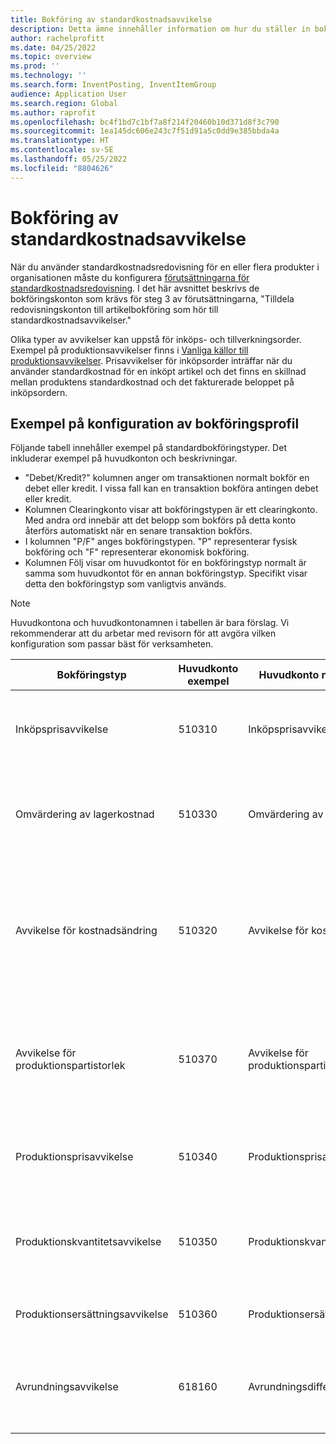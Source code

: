 ```yaml
---
title: Bokföring av standardkostnadsavvikelse
description: Detta ämne innehåller information om hur du ställer in bokföringsprofiler för standardkostnad.
author: rachelprofitt
ms.date: 04/25/2022
ms.topic: overview
ms.prod: ''
ms.technology: ''
ms.search.form: InventPosting, InventItemGroup
audience: Application User
ms.search.region: Global
ms.author: raprofit
ms.openlocfilehash: bc4f1bd7c1bf7a8f214f20460b10d371d8f3c790
ms.sourcegitcommit: 1ea145dc606e243c7f51d91a5c0dd9e385bbda4a
ms.translationtype: HT
ms.contentlocale: sv-SE
ms.lasthandoff: 05/25/2022
ms.locfileid: "8804626"
---
```

# <a name="standard-cost-variance-posting"></a>Bokföring av standardkostnadsavvikelse

När du använder standardkostnadsredovisning för en eller flera produkter i organisationen måste du konfigurera [förutsättningarna för standardkostnadsredovisning](/supply-chain/cost-management/prerequisites-standard-costs.md). I det här avsnittet beskrivs de bokföringskonton som krävs för steg 3 av förutsättningarna, "Tilldela redovisningskonton till artikelbokföring som hör till standardkostnadsavvikelser."

Olika typer av avvikelser kan uppstå för inköps- och tillverkningsorder. Exempel på produktionsavvikelser finns i [Vanliga källor till produktionsavvikelser](/supply-chain/cost-management/common-sources-of-production-variances.md). Prisavvikelser för inköpsorder inträffar när du använder standardkostnad för en inköpt artikel och det finns en skillnad mellan produktens standardkostnad och det fakturerade beloppet på inköpsordern.

## <a name="sample-posting-profile-configuration"></a>Exempel på konfiguration av bokföringsprofil

Följande tabell innehåller exempel på standardbokföringstyper. Det inkluderar exempel på huvudkonton och beskrivningar.

- "Debet/Kredit?" kolumnen anger om transaktionen normalt bokför en debet eller kredit. I vissa fall kan en transaktion bokföra antingen debet eller kredit.
- Kolumnen Clearingkonto visar att bokföringstypen är ett clearingkonto. Med andra ord innebär att det belopp som bokförs på detta konto återförs automatiskt när en senare transaktion bokförs.
- I kolumnen "P/F" anges bokföringstypen. "P" representerar fysisk bokföring och "F" representerar ekonomisk bokföring.
- Kolumnen Följ visar om huvudkontot för en bokföringstyp normalt är samma som huvudkontot för en annan bokföringstyp. Specifikt visar detta den bokföringstyp som vanligtvis används.

> [!NOTE]
> Huvudkontona och huvudkontonamnen i tabellen är bara förslag. Vi rekommenderar att du arbetar med revisorn för att avgöra vilken konfiguration som passar bäst för verksamheten.

| Bokföringstyp | Huvudkonto exempel | Huvudkonto namnexempel | Kontotyp | Debet/kredit? | Clearingkonto | P/F | Följ | Beskrivning |
|--------------|----------------------|---------------------------|--------------|---------------|------------------|-----|--------|-------------|
| Inköpsprisavvikelse | 510310 | Inköpsprisavvikelse | Utgift | Antingen | Nej | F | Inte tillämpligt | Det här kontot används när det finns en avvikelse mellan inköpspriset och standardkostnaden på en inköpsorder. |
| Omvärdering av lagerkostnad | 510330 | Omvärdering av lagerkostnad | Utgift | Antingen | Nej | F | Inte tillämpligt | Det här kontot används när en ny kostnadsversion aktiveras för en standardkostnadsartikel för omvärdera lagerbehållningen. |
| Avvikelse för kostnadsändring | 510320 | Avvikelse för kostnadsändring | Utgift | Antingen | Nej | F | Inte tillämpligt | Det här kontot används när det finns en skillnad i standardkostnader mellan siter eller när en artikel returneras och det finns en ändring mellan den ursprungliga standardkostnaden och den aktuella standardkostnaden för en produkt. |
| Avvikelse för produktionspartistorlek | 510370 | Avvikelse för produktionspartistorlek | Utgift | Antingen | Nej | F | Inte tillämpligt | Det här kontot används när det finns skillnader mellan beräkningsunderlaget för strukturlistan och den faktiska kvantiteten för kostnadsberäkningen för tillverkningsordern. |
| Produktionsprisavvikelse | 510340 | Produktionsprisavvikelse | Utgift | Antingen | Nej | F | Inte tillämpligt | Detta konto används när det finns prisskillnader mellan den uppskattade kostnaden och den faktiska kostnaden för en tillverkningsorder. |
| Produktionskvantitetsavvikelse | 510350 | Produktionskvantitetsavvikelse | Utgift | Antingen | Nej | F | Inte tillämpligt | Detta konto används när det finns kvantitetsskillnader mellan den uppskattade kostnaden och den faktiska kostnaden för en tillverkningsorder. |
| Produktionsersättningsavvikelse | 510360 | Produktionsersättningsavvikelse | Utgift | Antingen | Nej | F | Inte tillämpligt | Det här kontot används när det sker en oväntat förbrukning på en tillverkningsorder. |
| Avrundningsavvikelse | 618160 | Avrundningsdifferens | Utgift | Antingen | Nej | F | Inte tillämpligt | Detta konto används när det finns en avrundningsdifferens när produktionskostnaderna beräknas från standardkostnaderna. |
